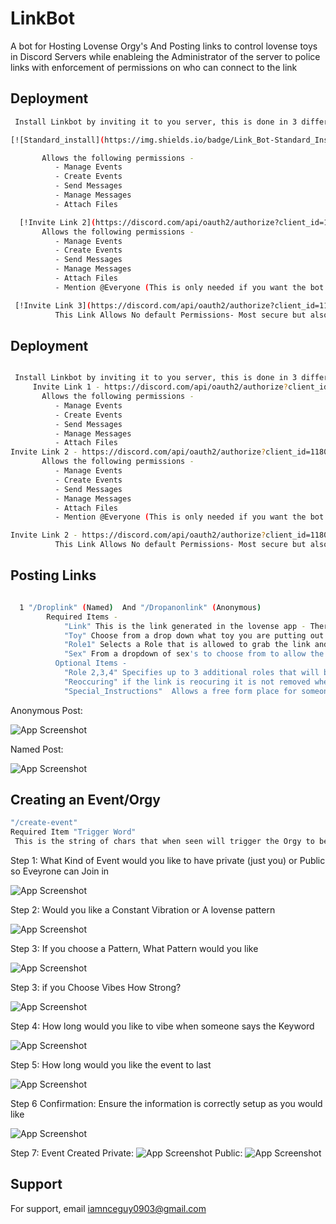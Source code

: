 
# LinkBot

A bot for Hosting Lovense Orgy's And Posting links to control lovense toys in Discord Servers while enableing the Administrator of the server to police links with enforcement of permissions on who can connect to the link



## Deployment

```bash
 Install Linkbot by inviting it to you server, this is done in 3 different invites

[![Standard_install](https://img.shields.io/badge/Link_Bot-Standard_Install-8A2BE2)](https://discord.com/api/oauth2/authorize?client_id=1180169543130300557&permissions=17600776022016&scope=bot)

       Allows the following permissions - 
          - Manage Events
          - Create Events
          - Send Messages
          - Manage Messages
          - Attach Files

  [!Invite Link 2](https://discord.com/api/oauth2/authorize?client_id=1180169543130300557&permissions=17600776153088&scope=bot)
       Allows the following permissions - 
          - Manage Events
          - Create Events
          - Send Messages
          - Manage Messages
          - Attach Files
          - Mention @Everyone (This is only needed if you want the bot to ping everyone when a link is dropped that everyone can use

 [!Invite Link 3](https://discord.com/api/oauth2/authorize?client_id=1180169543130300557&permissions=0&scope=bot)
          This Link Allows No default Permissions- Most secure but also requires you to setup all the permissions manually


```
    
## Deployment

```bash

 Install Linkbot by inviting it to you server, this is done in 3 different invites,
     Invite Link 1 - https://discord.com/api/oauth2/authorize?client_id=1180169543130300557&permissions=17600776022016&scope=bot 
       Allows the following permissions - 
          - Manage Events
          - Create Events
          - Send Messages
          - Manage Messages
          - Attach Files
Invite Link 2 - https://discord.com/api/oauth2/authorize?client_id=1180169543130300557&permissions=17600776153088&scope=bot
       Allows the following permissions - 
          - Manage Events
          - Create Events
          - Send Messages
          - Manage Messages
          - Attach Files
          - Mention @Everyone (This is only needed if you want the bot to ping everyone when a link is dropped that everyone can use

Invite Link 2 - https://discord.com/api/oauth2/authorize?client_id=1180169543130300557&permissions=0&scope=bot
          This Link Allows No default Permissions- Most secure but also requires you to setup all the permissions manually


```
    
## Posting Links
```bash

  1 "/Droplink" (Named)  And "/Dropanonlink" (Anonymous)
        Required Items - 
            "Link" This is the link generated in the lovense app - There is security in this link to ensure the link is pointed to the correct endpoint.
            "Toy" Choose from a drop down what toy you are putting out to be played with
            "Role1" Selects a Role that is allowed to grab the link and be mentioned when the user creates the link
            "Sex" From a dropdown of sex's to choose from to allow the person grabbing the link to know the sex of the person they are playing with
          Optional Items -
            "Role 2,3,4" Specifies up to 3 additional roles that will be mentioned and will be allowed to get the link.
            "Reoccuring" if the link is reocuring it is not removed when the link is claimed
            "Special_Instructions"  Allows a free form place for someone to put free form instructions to be displayed on the link
```
Anonymous Post:

![App Screenshot](https://github.com/MrNiceGuy0903/linkBot/blob/main/Images/Anonymous-Post.jpg)

Named Post:

![App Screenshot](https://github.com/MrNiceGuy0903/linkBot/blob/main/Images/Named-Post.jpg)
## Creating an Event/Orgy
```bash
"/create-event"
Required Item "Trigger Word"
 This is the string of chars that when seen will trigger the Orgy to begin.  Then selection begins
```


Step 1: What Kind of Event would you like to have private (just you) or Public so Eveyrone can Join in

![App Screenshot](https://github.com/MrNiceGuy0903/linkBot/blob/main/Images/Start.jpg)

Step 2: Would you like a Constant Vibration or A lovense pattern

![App Screenshot](https://github.com/MrNiceGuy0903/linkBot/blob/main/Images/Pattern-Vibe.jpg)

Step 3: If you choose a Pattern, What Pattern would you like

![App Screenshot](https://github.com/MrNiceGuy0903/linkBot/blob/main/Images/Choose-Pattern.jpg)


Step 3: if you Choose Vibes How Strong?

![App Screenshot](https://github.com/MrNiceGuy0903/linkBot/blob/main/Images/vibes.jpg)

Step 4: How long would you like to vibe when someone says the Keyword

![App Screenshot](https://github.com/MrNiceGuy0903/linkBot/blob/main/Images/Pattern-Runtime.jpg)

Step 5: How long would you like the event to last

![App Screenshot](https://github.com/MrNiceGuy0903/linkBot/blob/main/Images/Runtime.jpg)

Step 6 Confirmation: Ensure the information is correctly setup as you would like

![App Screenshot](https://github.com/MrNiceGuy0903/linkBot/blob/main/Images/Private-Confirmation.jpg)

Step 7: Event Created
Private:
![App Screenshot](https://github.com/MrNiceGuy0903/linkBot/blob/main/Images/Private-Event.jpg)
Public:
![App Screenshot](https://github.com/MrNiceGuy0903/linkBot/blob/main/Images/Public-Event.jpg)
## Support

For support, email iamnceguy0903@gmail.com



